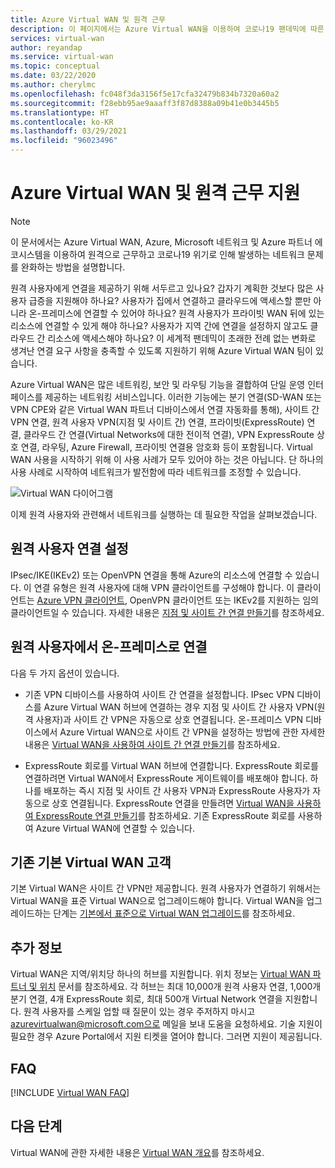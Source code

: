 ```yaml
---
title: Azure Virtual WAN 및 원격 근무
description: 이 페이지에서는 Azure Virtual WAN을 이용하여 코로나19 팬데믹에 따른 원격 근무를 수행하는 방법을 설명합니다.
services: virtual-wan
author: reyandap
ms.service: virtual-wan
ms.topic: conceptual
ms.date: 03/22/2020
ms.author: cherylmc
ms.openlocfilehash: fc048f3da3156f5e17cfa32479b834b7320a60a2
ms.sourcegitcommit: f28ebb95ae9aaaff3f87d8388a09b41e0b3445b5
ms.translationtype: HT
ms.contentlocale: ko-KR
ms.lasthandoff: 03/29/2021
ms.locfileid: "96023496"
---
```

# <a name="azure-virtual-wan-and-supporting-remote-work"></a>Azure Virtual WAN 및 원격 근무 지원

>[!NOTE]
>이 문서에서는 Azure Virtual WAN, Azure, Microsoft 네트워크 및 Azure 파트너 에코시스템을 이용하여 원격으로 근무하고 코로나19 위기로 인해 발생하는 네트워크 문제를 완화하는 방법을 설명합니다.
>

원격 사용자에게 연결을 제공하기 위해 서두르고 있나요?
갑자기 계획한 것보다 많은 사용자 급증을 지원해야 하나요?
사용자가 집에서 연결하고 클라우드에 액세스할 뿐만 아니라 온-프레미스에 연결할 수 있어야 하나요?
원격 사용자가 프라이빗 WAN 뒤에 있는 리소스에 연결할 수 있게 해야 하나요?
사용자가 지역 간에 연결을 설정하지 않고도 클라우드 간 리소스에 액세스해야 하나요?
이 세계적 팬데믹이 초래한 전례 없는 변화로 생겨난 연결 요구 사항을 충족할 수 있도록 지원하기 위해 Azure Virtual WAN 팀이 있습니다.

Azure Virtual WAN은 많은 네트워킹, 보안 및 라우팅 기능을 결합하여 단일 운영 인터페이스를 제공하는 네트워킹 서비스입니다. 이러한 기능에는 분기 연결(SD-WAN 또는 VPN CPE와 같은 Virtual WAN 파트너 디바이스에서 연결 자동화를 통해), 사이트 간 VPN 연결, 원격 사용자 VPN(지점 및 사이트 간) 연결, 프라이빗(ExpressRoute) 연결, 클라우드 간 연결(Virtual Networks에 대한 전이적 연결), VPN ExpressRoute 상호 연결, 라우팅, Azure Firewall, 프라이빗 연결용 암호화 등이 포함됩니다. Virtual WAN 사용을 시작하기 위해 이 사용 사례가 모두 있어야 하는 것은 아닙니다. 단 하나의 사용 사례로 시작하여 네트워크가 발전함에 따라 네트워크를 조정할 수 있습니다.

![Virtual WAN 다이어그램](./media/virtual-wan-about/virtualwan1.png)

이제 원격 사용자와 관련해서 네트워크를 실행하는 데 필요한 작업을 살펴보겠습니다.

## <a name="set-up-remote-user-connectivity"></a><a name="connectivity"></a>원격 사용자 연결 설정

IPsec/IKE(IKEv2) 또는 OpenVPN 연결을 통해 Azure의 리소스에 연결할 수 있습니다. 이 연결 유형은 원격 사용자에 대해 VPN 클라이언트를 구성해야 합니다. 이 클라이언트는 [Azure VPN 클라이언트](https://go.microsoft.com/fwlink/?linkid=2117554), OpenVPN 클라이언트 또는 IKEv2를 지원하는 임의 클라이언트일 수 있습니다. 자세한 내용은 [지점 및 사이트 간 연결 만들기](virtual-wan-point-to-site-portal.md)를 참조하세요.

## <a name="connectivity-from-the-remote-user-to-on-premises"></a><a name="remote user connectivity"></a>원격 사용자에서 온-프레미스로 연결

다음 두 가지 옵션이 있습니다.

* 기존 VPN 디바이스를 사용하여 사이트 간 연결을 설정합니다. IPsec VPN 디바이스를 Azure Virtual WAN 허브에 연결하는 경우 지점 및 사이트 간 사용자 VPN(원격 사용자)과 사이트 간 VPN은 자동으로 상호 연결됩니다. 온-프레미스 VPN 디바이스에서 Azure Virtual WAN으로 사이트 간 VPN을 설정하는 방법에 관한 자세한 내용은 [Virtual WAN을 사용하여 사이트 간 연결 만들기](virtual-wan-site-to-site-portal.md)를 참조하세요.

* ExpressRoute 회로를 Virtual WAN 허브에 연결합니다. ExpressRoute 회로를 연결하려면 Virtual WAN에서 ExpressRoute 게이트웨이를 배포해야 합니다. 하나를 배포하는 즉시 지점 및 사이트 간 사용자 VPN과 ExpressRoute 사용자가 자동으로 상호 연결됩니다. ExpressRoute 연결을 만들려면 [Virtual WAN을 사용하여 ExpressRoute 연결 만들기](virtual-wan-expressroute-portal.md)를 참조하세요. 기존 ExpressRoute 회로를 사용하여 Azure Virtual WAN에 연결할 수 있습니다.

## <a name="existing-basic-virtual-wan-customer"></a><a name="basic vWAN"></a>기존 기본 Virtual WAN 고객

기본 Virtual WAN은 사이트 간 VPN만 제공합니다. 원격 사용자가 연결하기 위해서는 Virtual WAN을 표준 Virtual WAN으로 업그레이드해야 합니다. Virtual WAN을 업그레이드하는 단계는 [기본에서 표준으로 Virtual WAN 업그레이드](upgrade-virtual-wan.md)를 참조하세요.

## <a name="additional-information"></a><a name="other considerations"></a>추가 정보

Virtual WAN은 지역/위치당 하나의 허브를 지원합니다. 위치 정보는 [Virtual WAN 파트너 및 위치](virtual-wan-locations-partners.md) 문서를 참조하세요. 각 허브는 최대 10,000개 원격 사용자 연결, 1,000개 분기 연결, 4개 ExpressRoute 회로, 최대 500개 Virtual Network 연결을 지원합니다. 원격 사용자를 스케일 업할 때 질문이 있는 경우 주저하지 마시고 azurevirtualwan@microsoft.com으로 메일을 보내 도움을 요청하세요. 기술 지원이 필요한 경우 Azure Portal에서 지원 티켓을 열어야 합니다. 그러면 지원이 제공됩니다.

## <a name="faq"></a><a name="faq"></a>FAQ

[!INCLUDE [Virtual WAN FAQ](../../includes/virtual-wan-faq-include.md)]

## <a name="next-steps"></a>다음 단계

Virtual WAN에 관한 자세한 내용은 [Virtual WAN 개요](virtual-wan-about.md)를 참조하세요.